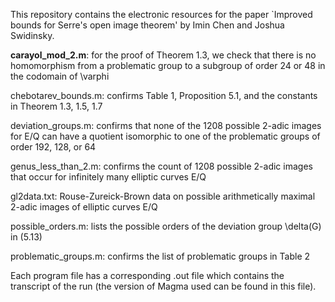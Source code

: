 
This repository contains the electronic resources for the paper `Improved bounds for Serre's open image theorem' by Imin Chen and Joshua Swidinsky.

**carayol_mod_2.m**: for the proof of Theorem 1.3, we check that there is no homomorphism from a problematic group to a subgroup of order 24 or 48 in the codomain of \varphi

chebotarev_bounds.m: confirms Table 1, Proposition 5.1, and the constants in Theorem 1.3, 1.5, 1.7

deviation_groups.m: confirms that none of the 1208 possible 2-adic images for E/Q can have a quotient isomorphic to one of the problematic groups of order 192, 128, or 64

genus_less_than_2.m: confirms the count of 1208 possible 2-adic images that occur for infinitely many elliptic curves E/Q

gl2data.txt: Rouse-Zureick-Brown data on possible arithmetically maximal 2-adic images of elliptic curves E/Q

possible_orders.m: lists the possible orders of the deviation group \delta(G) in (5.13)

problematic_groups.m: confirms the list of problematic groups in Table 2

Each program file has a corresponding .out file which contains the transcript of the run (the version of Magma used can be found in this file). 
